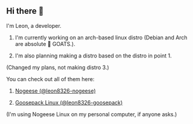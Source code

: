 ## Hi there 👋
I'm Leon, a developer.

1. I'm currently working on an arch-based linux distro (Debian and Arch are absolute 🐐 GOATS.).

2. I'm also planning making a distro based on the distro in point 1.

(Changed my plans, not making distro 3.)

You can check out all of them here:

1. [Nogeese (@leon8326-nogeese)](https://github.com/leon8326-nogeese/)

2. [Goosepack Linux (@leon8326-goosepack)](https://github.com/leon8326-goosepack/)

(I'm using Nogeese Linux on my personal computer, if anyone asks.)
